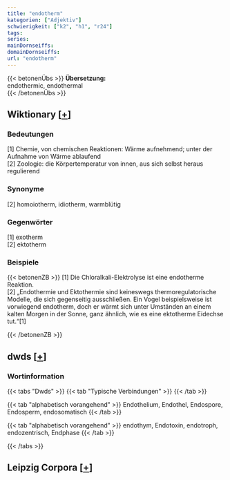 ```yaml
---
title: "endotherm"
kategorien: ["Adjektiv"]
schwierigkeit: ["k2", "h1", "r24"]
tags:
series:
mainDornseiffs:
domainDornseiffs:
url: "endotherm"
---
```


{{< betonenÜbs >}}
**Übersetzung:**  
endothermic, endothermal  
{{< /betonenÜbs >}}

## Wiktionary [[+](https://de.wiktionary.org/wiki/endotherm)]

### Bedeutungen
[1] Chemie, von chemischen Reaktionen: Wärme aufnehmend; unter der Aufnahme von Wärme ablaufend  
[2] Zoologie: die Körpertemperatur von innen, aus sich selbst heraus regulierend  

### Synonyme
[2] homoiotherm, idiotherm, warmblütig  

### Gegenwörter
[1] exotherm  
[2] ektotherm  

### Beispiele
{{< betonenZB >}}
[1] Die Chloralkali-Elektrolyse ist eine endotherme Reaktion.  
[2] „Endothermie und Ektothermie sind keineswegs thermoregulatorische Modelle, die sich gegenseitig ausschließen. Ein Vogel beispielsweise ist vorwiegend endotherm, doch er wärmt sich unter Umständen an einem kalten Morgen in der Sonne, ganz ähnlich, wie es eine ektotherme Eidechse tut.“[1]  

{{< /betonenZB >}}


## dwds [[+](https://www.dwds.de/wb/endotherm)]

### Wortinformation
{{< tabs "Dwds" >}}
{{< tab "Typische Verbindungen" >}}
{{< /tab >}}

{{< tab "alphabetisch vorangehend" >}}
Endothelium, Endothel, Endospore, Endosperm, endosomatisch
{{< /tab >}}

{{< tab "alphabetisch vorangehend" >}}
endothym, Endotoxin, endotroph, endozentrisch, Endphase
{{< /tab >}}

{{< /tabs >}}

## Leipzig Corpora [[+](https://corpora.uni-leipzig.de/en/res?word=endotherm&corpusId=deu_newscrawl-public_2018)]

